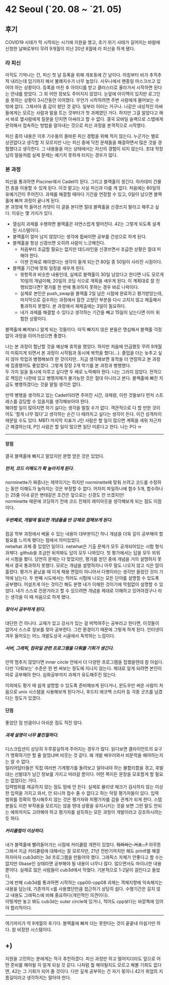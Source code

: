 # 42 Seoul (\`20. 08 ~ \`21. 05)

## 후기
COVID19 사태가 막 시작되는 시기에 지원을 했고, 초기 위기 사태가 길어지는 바람에 신청한 날짜로부터 무려 9개월이 지난 20년 8월에 라 피신을 하게 됐다.  

### 라 피신

아직도 기억나는 건, 피신 첫 날 등록을 위해 개포동에 간 날이다. 아침부터 비가 추적추적 내리는데 덥기까지 해서 불쾌지수가 너무 높았다. 사우나에서 왠종일 마스크쓰고 있어야 하는 상황이다. 등록을 마친 후 아이디를 받고 클러스터로 올라가서 시작하면 된다는 안내를 받았다. 그 외 어떤 정보도 주어지지 않았다. 눈앞에 아이맥이 있지만 로그인을 못하는 상황이 3시간동안 이어졌다. 무언가 시작하려면 주변 사람에게 물어보는 수 밖에 없다. 그제서야 좀 감이 왔던 것 같다. 일부러 이러는 거구나. 나같은 내성적인 아싸들에게는 모르는 사람과 말을 트는 것부터가 첫 과제였던 거다. 하지만 그걸 알았다고 해서 바로 옆사람에게 질문을 던지면 아싸라고 할 수 없다. 결국 모바일 슬랙으로 스탭에게 문의해서 접속하는 방법을 알아내는 것으로 피신 과정을 본격적으로 시작했다.  

피신 중의 내용은 이후 기수들의 올바른 피신 경험을 위해 적지 않는다. 누군가는 별로 상관없다고 생각할 지 모르지만 나는 피신 중에 닥친 문제들을 해결하면서 많은 것을 경험했다고 생각한다. 그 내용들을 아는 상태에서는 자신의 경험이 되지 않는다. 초대 학장님의 말씀처럼 실제 문제는 예기치 못하게 터지는 경우가 많다.  

### 본 과정

피신을 통과하면 Pisciner에서 Cadet이 된다. 그리고 블랙홀이 생긴다. 아카데미 건물 전 층을 이용할 수 있게 된다. 이것 말고는 사실 피신과 다를 게 없다. 처음에는 80일의 유예기간이 주어진다. 과제를 해결할 때마다 기간을 연장할 수 있고, 0일이 남으면 블랙홀에 빠져 과정이 끝나게 된다.  
본 과정에 막 들어선 카뎃이 이 글을 본다면 절대 블랙홀을 신경쓰지 말라고 해주고 싶다. 이유는 몇 가지가 있다.

* 열심히 과제를 수행하면 블랙홀은 자연스럽게 멀어진다. 42는 그렇게 되도록 설계된 시스템이다.
* 블랙홀이 얼마 남지 않았다는 생각에 휩싸이면 공부를 건성으로 하게 된다.
* 블랙홀을 항상 신경쓰면 오히려 사람이 느긋해진다.
  - 처음부터 조급할 필요는 없지만 데드라인을 신경쓰면서 조급한 상황은 절대 피해야 한다.
  - 이젠 진짜로 해야겠다는 생각이 들게 되는건 80일 중 50일이 사라진 시점이다. 
* 블랙홀 기간에 맞춰 일정을 세우게 된다.
  - 윗항목과 비슷한 내용인데, 실제로 블랙홀이 30일 남았다고 한다면 나도 모르게 10일의 개념이해, 20일의 코딩 식으로 계획을 세우게 된다. 이 계획대로 잘 진행되었다면? 평가를 한 번에 통과하지 못하는 경우 바로 나락이다.
  - 실제로 본인은 push_swap을 블랙홀 2일 남은 시점에 완료하고 평가받았는데, 마지막으로 검수하는 과정에서 잠깐 고쳤던 부분을 다시 고치지 않고 제출해서 통과하지 못했다. 본 과정에서 재제출에는 3일이 필요하다.
  - 내가 과제를 해결할 수 있다고 생각하는 기간을 빼고 15일이 남는다면 이미 위험한 상황이다.


블랙홀에 빠져보니 알게 되는 것들이다. 아직 빠지지 않은 분들은 명심해서 블랙홀 걱정없이 과정을 이어가셨으면 좋겠다.


나는 본 과정이 험난할 것을 예상해 휴학을 했었다. 하지만 처음에 언급했듯 무려 9개월이 미뤄지게 되면서 본 과정이 시작됨과 동시에 복학을 했다(...). 졸업을 더는 늦추고 싶지 않아 학업과 병행해보려 한 것이지만.. 지금 생각해보면 휴학을 더 연장하고 본 과정에 집중했어도 좋았겠다. 그렇게 장장 2개 학기를 본 과정과 병행했다.  
두 가지 일을 동시에 이루고 싶다면 두 배로 노력해야 한다. 나는 그러지 않았다. 전적으로 책임은 나한테 있고 병행자체가 불가능한 것은 절대 아니라고 본다. 블랙홀에 빠진 지금도 병행하겠다는 것을 말릴 생각은 없다.  

만약 병행을 생각하고 있는 Cadet이라면 주어진 시간, 과제량, 이런 것들보다 먼저 스트레스를 감당할 수 있을지를 생각해보아야 한다.  
해야할 일이 많아지면 하기 싫다는 생각을 떨칠 수가 없다. 객관적으로 다 할 만한 것이어도 '할게 너무 많다'고 생각하는 순간 다 때려치고 싶다는 생각이 든다.
이건 성격차이 때문일 수도 있다. MBTI 마지막 지표가 J인 사람은 할 일이 많으면 계획을 세워 차근차근 해결하는데, P인 사람은 할 일이 많으면 일단 미룬다고 한다. 나는 P다 ㅠ

---

#### 장점

결국 블랙홀에 빠지고 말았지만 분명 얻은 것은 있었다.

##### 먼저, 코드 이해도가 확 높아지게 된다.

norminette가 짜증나는 제약이기는 하지만 norminette에 맞춰 쓰려고 코드를 수정하는 동안 이해도가 높아지는 것은 부정할 수 없다. 어차피 파일하나에 함수 5개, 함수하나는 25줄 이내 같은 변태같은 조건은 앞으로는 신경도 안 쓰겠지만!  
norminette 때문에 코딩하기 전에 코드 전체의 레이아웃을 생각해보게 되는 점도 이점이다.

##### 두번째로, 개발에 필요한 개념들을 반 강제로 접해보게 된다.

컴공 학부 과정에서 배울 수 있는 내용이 대부분이긴 하나 개념을 더욱 깊이 공부해야 할 필요를 느끼게 됐다는 점에서 의미있었다.  
netwhat 과제 중 있었던 일이다. netwhat은 기출 문제가 모두 공개되어있는 시험 형식 과제다. github을 조금만 뒤져봐도 답이 모두 나와있다. 첫 평가에서는 답을 모두 외워서 시험을 봤다. 당연히 문제는 다 맞았지만, 평가를 받던 중에 개념을 거의 설명하지 못해서 결국 통과하지 못했다. 모르는 개념을 설명하자니 아무 말도 나오지 않고 식은 땀이 흘렀다. 평가가 끝났을 때 이게 채용 면접이 아니어서 다행이라는 생각만 들었던 것이 기억에 남는다. 두 번째 시도에서는 적어도 시험에 나오는 모든 단어를 설명할 수 있도록 공부했다. 어설프게 아는 것이긴 해도 분명 내가 이해한 것이기에 막힘없이 설명할 수 있었다. 내가 스스로 전문가라고 할 수 있으려면 개념을 제대로 이해하고 있어야겠구나 라는 생각을 이 때 처음으로 하게 됐다.

##### 찾아서 공부하게 된다.

대단한 건 아니다. 교재가 있고 강사가 있는 걸 떠먹여주는 공부라고 한다면, 이것들이 없어서 스스로 정보를 찾아 공부한다. 그런 환경이기 때문에 그렇게 하게 된다. 인터넷이 겨우 들어오는 어느 개발도상국 시골에서 독학하는 느낌이다.

##### 서버, 그래픽, 컴파일 관련 프로그램을 다뤄볼 기회가 생긴다.

만약 멈추지 않았다면 inner circle 안에서 더 다양한 프로그램을 접했을텐데 참 아쉽다. 다만 '다뤄보는' 수준은 한 번 써보는 정도에 지나지 않는다. 제대로 알게 되려면 본인이 따로 공부해야 한다. 심화공부까지 과제가 유도해주진 않는다. 

이외에도 평가 때 쉽게 설명할 수 있도록 준비해보게 된다거나, 윈도우만 써온 사람이 처음으로 unix 시스템을 사용해보게 된다거나, 후드티 에코백 스티커 등 각종 굿즈를 남겼다는 정도가 있겠다.

#### 단점

좋았던 점 만큼이나 아쉬운 점도 적진 않다.

##### 과제 설명이 너무 불친절하다.

디스크립션이 상당히 두루뭉실하게 주어지는 경우가 많다. 읽다보면 클라이언트의 요구가 명확하기만 할 줄 알았냐며 비웃는 것 같다. 왜 개발 배우러와서 비문학을 해야하는지는 알 수 없다.  
얼리어답터들은 직접 여러번 기계평가를 돌려보고 알아내야 하는 불합리함을 겪고, 후발대는 선발대가 남긴 정보를 가지고 따라갈 뿐이다. 어떤 쪽이든 문장을 모호할게 할 필요는 없었다는 거다.  
입력범위를 제공하지 않는 점도 맘에 안 든다. 실제로 뮬리넷 체크가 검사하지 않는 이상한 입력을 가지고 와서, 안 되니까 점수 줄 수 없다고 하는 악질 평가자들이 있다. 입력 범위를 정확히 명시해주지 않는 것은 평가자와 피평가자를 갑을 관계가 되게 한다. 스탭 분들도 이런 부작용을 모르지는 않을 텐데 상황을 유지시키는 것을 보면 그런 말도 안되는 예외까지도 고려해야 하고 평가자를 설득하는 모든 과정이 개발이라고 강조하시려는 듯 하다.

##### 커리큘럼이 이상하다.

내가 블랙홀에 빨려들어가는 시점에 커리큘럼 개편이 있었다. ~~뭐하자는 거죠...?~~ 아무튼 그래서 지금 커리큘럼에 대해서는 잘 모르지만, 21년 전반기까지만 해도 printf를 해결하자마자 cub3d라는 3d 프로그램을 만들어야 했다. 그래픽스 자체가 안좋다고 할 수는 없지만 0base인 상태라면 공부해야 될 내용이 너무나 많다. 많으면서도 마이너한 내용 뿐이다. 실제로 많은 사람들이 cub3d에서 막혔다. 기본적으로 1-2달이 걸린다고 들었다.  
그에 반해 cub3d를 통과하면 시작하는 cpp00-cpp08 과제는 객체지향에 익숙해지는 내용을 담는데, 기존까지 c를 사용했던만큼 접근하기 상당히 쉽다. 수행기간은 길지 않고 내용도 그래픽스에 비해 중요하다(개인적인 의견이다).  
이렇게만 놓고 봐도 cub3d는 outer circle에 있거나, 적어도 cpp보다는 바깥쪽에 있어야 합리적이다. 

---

여기까지가 약 9개월의 후기다. 블랙홀에 빠져 더는 못한다는 것이 끝끝내 아쉽기만 하다. 참 비정한 시스템이다.


## +) 
지원을 고민하는 분에게는 적극 추천하겠다. 피신 과정만 하고 떨어지더라도 앞으로 어떤 준비를 해야될 지 알게 되실 것 같다. 나처럼 뭘 해야될지도 모르고 해볼 기회도 없다면, 42는 그 기회가 되어 줄 것이다. 다만 깊게 공부하는 건 자기 몫이니 42가 취업의 지름길이라고 생각하지는 말아야 한다.


